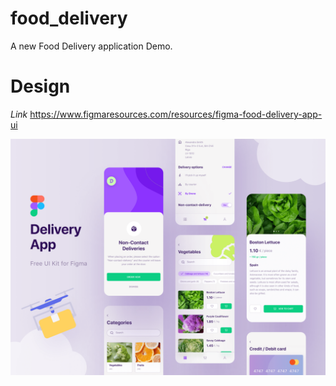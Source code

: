 # food_delivery

A new Food Delivery application Demo.

# Design
*Link*
https://www.figmaresources.com/resources/figma-food-delivery-app-ui

![Design](/demo/figma-food-delivery-app-ui-min-1.png)




